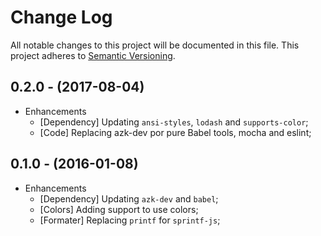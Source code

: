 # Change Log

All notable changes to this project will be documented in this file.
This project adheres to [Semantic Versioning](http://semver.org/).

## 0.2.0 - (2017-08-04)

* Enhancements
  * [Dependency] Updating `ansi-styles`, `lodash` and `supports-color`;
  * [Code] Replacing azk-dev por pure Babel tools, mocha and eslint;

## 0.1.0 - (2016-01-08)

* Enhancements
  * [Dependency] Updating `azk-dev` and `babel`;
  * [Colors] Adding support to use colors;
  * [Formater] Replacing `printf` for `sprintf-js`;
